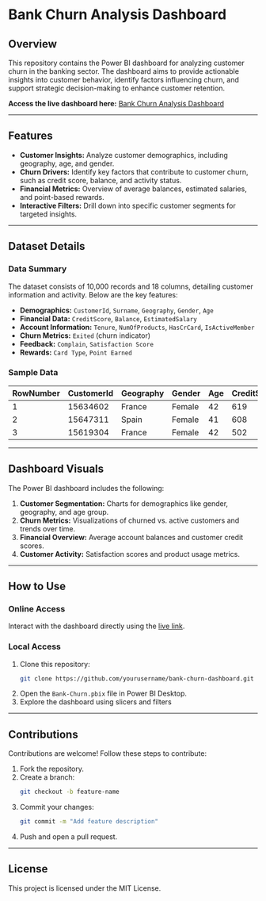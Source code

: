 # Bank Churn Analysis Dashboard

## Overview

This repository contains the Power BI dashboard for analyzing customer churn in the banking sector. The dashboard aims to provide actionable insights into customer behavior, identify factors influencing churn, and support strategic decision-making to enhance customer retention.

**Access the live dashboard here:** [Bank Churn Analysis Dashboard](https://app.powerbi.com/groups/me/reports/69407628-720e-4653-93ce-7c0df320e8bb/00416c7859a9b6b97228?experience=power-bi)

---

## Features

- **Customer Insights:** Analyze customer demographics, including geography, age, and gender.
- **Churn Drivers:** Identify key factors that contribute to customer churn, such as credit score, balance, and activity status.
- **Financial Metrics:** Overview of average balances, estimated salaries, and point-based rewards.
- **Interactive Filters:** Drill down into specific customer segments for targeted insights.

---

## Dataset Details

### Data Summary
The dataset consists of 10,000 records and 18 columns, detailing customer information and activity. Below are the key features:

- **Demographics:** `CustomerId`, `Surname`, `Geography`, `Gender`, `Age`
- **Financial Data:** `CreditScore`, `Balance`, `EstimatedSalary`
- **Account Information:** `Tenure`, `NumOfProducts`, `HasCrCard`, `IsActiveMember`
- **Churn Metrics:** `Exited` (churn indicator)
- **Feedback:** `Complain`, `Satisfaction Score`
- **Rewards:** `Card Type`, `Point Earned`

### Sample Data
| RowNumber | CustomerId | Geography | Gender | Age | CreditScore | Balance  | Exited |
|-----------|------------|-----------|--------|-----|-------------|----------|--------|
| 1         | 15634602   | France    | Female | 42  | 619         | 0.00     | 1      |
| 2         | 15647311   | Spain     | Female | 41  | 608         | 83807.86 | 0      |
| 3         | 15619304   | France    | Female | 42  | 502         | 159660.8 | 1      |

---

## Dashboard Visuals

The Power BI dashboard includes the following:

1. **Customer Segmentation:** Charts for demographics like gender, geography, and age group.
2. **Churn Metrics:** Visualizations of churned vs. active customers and trends over time.
3. **Financial Overview:** Average account balances and customer credit scores.
4. **Customer Activity:** Satisfaction scores and product usage metrics.

---

## How to Use

### Online Access
Interact with the dashboard directly using the [live link](https://app.powerbi.com/groups/me/reports/69407628-720e-4653-93ce-7c0df320e8bb/00416c7859a9b6b97228?experience=power-bi).

### Local Access
1. Clone this repository:
   ```bash
   git clone https://github.com/yourusername/bank-churn-dashboard.git
2. Open the `Bank-Churn.pbix` file in Power BI Desktop.
3. Explore the dashboard using slicers and filters

---

## Contributions

Contributions are welcome! Follow these steps to contribute:

1. Fork the repository.
2. Create a branch:
   ```bash
   git checkout -b feature-name
3. Commit your changes:
   ```bash
   git commit -m "Add feature description"
4. Push and open a pull request.

---

## License

This project is licensed under the MIT License.


